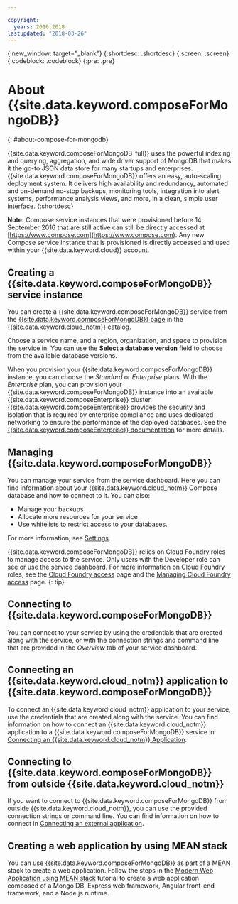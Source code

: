 ```yaml
---

copyright:
  years: 2016,2018
lastupdated: "2018-03-26"
---
```


{:new_window: target="_blank"}
{:shortdesc: .shortdesc}
{:screen: .screen}
{:codeblock: .codeblock}
{:pre: .pre}

# About {{site.data.keyword.composeForMongoDB}}
{: #about-compose-for-mongodb}

{{site.data.keyword.composeForMongoDB_full}} uses the powerful indexing and querying, aggregation, and wide driver support of MongoDB that makes it the go-to JSON data store for many startups and enterprises. {{site.data.keyword.composeForMongoDB}} offers an easy, auto-scaling deployment system. It delivers high availability and redundancy, automated and on-demand no-stop backups, monitoring tools, integration into alert systems, performance analysis views, and more, in a clean, simple user interface.
{:shortdesc}

**Note:** Compose service instances that were provisioned before 14 September 2016 that are still active can still be directly accessed at [https://www.compose.com](https://www.compose.com). Any new Compose service instance that is provisioned is directly accessed and used within your {{site.data.keyword.cloud}} account.

## Creating a {{site.data.keyword.composeForMongoDB}} service instance

You can create a {{site.data.keyword.composeForMongoDB}} service from the [{{site.data.keyword.composeForMongoDB}} page](https://{DomainName}/catalog/services/compose-for-mongodb/) in the {{site.data.keyword.cloud_notm}} catalog.

Choose a service name, and a region, organization, and space to provision the service in. You can use the **Select a database version** field to choose from the available database versions.

When you provision your {{site.data.keyword.composeForMongoDB}} instance, you can choose the *Standard* or *Enterprise* plans. With the *Enterprise* plan, you can provision your {{site.data.keyword.composeForMongoDB}} instance into an available {{site.data.keyword.composeEnterprise}} cluster. {{site.data.keyword.composeEnterprise}} provides the security and isolation that is required by enterprise compliance and uses dedicated networking to ensure the performance of the deployed databases. See the [{{site.data.keyword.composeEnterprise}} documentation](/docs/services/ComposeEnterprise/index.html) for more details.

## Managing {{site.data.keyword.composeForMongoDB}}

You can manage your service from the service dashboard. Here you can find information about your {{site.data.keyword.cloud_notm}} Compose database and how to connect to it. You can also:
- Manage your backups
- Allocate more resources for your service
- Use whitelists to restrict access to your databases. 

For more information, see [Settings](./dashboard-settings.html).

{{site.data.keyword.composeForMongoDB}} relies on Cloud Foundry roles to manage access to the service. Only users with the Developer role can see or use the service dashboard. For more information on Cloud Foundry roles, see the [Cloud Foundry access](https://{DomainName}/docs/iam/cfaccess.html#cfaccess) page and the [Managing Cloud Foundry access](https://{DomainName}/docs/iam/mngcf.html#mngcf) page.
{: tip}

## Connecting to {{site.data.keyword.composeForMongoDB}}

You can connect to your service by using the credentials that are created along with the service, or with the connection strings and command line that are provided in the *Overview* tab of your service dashboard.

## Connecting an {{site.data.keyword.cloud_notm}} application to {{site.data.keyword.composeForMongoDB}}

To connect an {{site.data.keyword.cloud_notm}} application to your service, use the credentials that are created along with the service. You can find information on how to connect an {{site.data.keyword.cloud_notm}} application to a {{site.data.keyword.composeForMongoDB}} service in [Connecting an {{site.data.keyword.cloud_notm}} Application](./connecting-bluemix-app.html).

## Connecting to {{site.data.keyword.composeForMongoDB}} from outside {{site.data.keyword.cloud_notm}}

If you want to connect to {{site.data.keyword.composeForMongoDB}} from outside {{site.data.keyword.cloud_notm}}, you can use the provided connection strings or command line. You can find information on how to connect in [Connecting an external application](./connecting-external.html).

## Creating a web application by using MEAN stack

You can use {{site.data.keyword.composeForMongoDB}} as part of a MEAN stack to create a web application. Follow the steps in the [Modern Web Application using MEAN stack](/docs/tutorials/mean-stack.html) tutorial to create a web application composed of a Mongo DB, Express web framework, Angular front-end framework, and a Node.js runtime.
